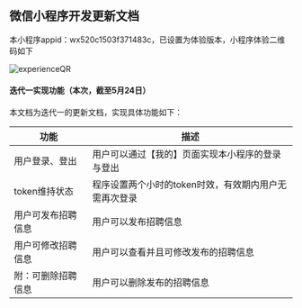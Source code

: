 ## 微信小程序开发更新文档

本小程序appid：wx520c1503f371483c，已设置为体验版本，小程序体验二维码如下

![experienceQR](https://user-images.githubusercontent.com/80507715/169939454-2aa5276c-0cb3-4f6e-acb7-0b0202cbb63b.jpg)


#### 迭代一实现功能（本次，截至5月24日）

本文档为迭代一的更新文档，实现具体功能如下：

| 功能               | 描述                                                  |
| ------------------ | ----------------------------------------------------- |
| 用户登录、登出     | 用户可以通过【我的】页面实现本小程序的登录与登出      |
| token维持状态      | 程序设置两个小时的token时效，有效期内用户无需再次登录 |
| 用户可发布招聘信息 | 用户可以发布招聘信息                                  |
| 用户可修改招聘信息 | 用户可以查看并且可修改发布的招聘信息                  |
| 附：可删除招聘信息 | 用户可以删除发布的招聘信息                            |

